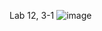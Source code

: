 Lab 12, 3-1
![image](https://user-images.githubusercontent.com/126728842/226082425-7ffe4ae1-9a44-4dd4-83a3-bc944053e135.png)
